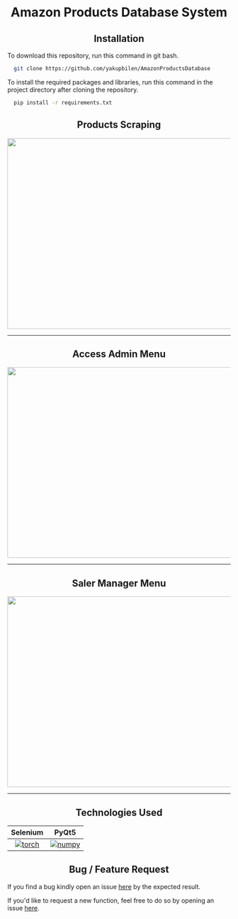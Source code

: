 # <div align="center">Amazon Products Database System</div>


## <div align="center">Installation</div>

<div id="install"></div>

To download this repository, run this command in git bash.
```bash 
  git clone https://github.com/yakupbilen/AmazonProductsDatabase
```
To install the required packages and libraries, run this command in the project directory after cloning the repository.

```bash 
  pip install -r requirements.txt 
```



## <div align="center">Products Scraping</div>
<p align="center">
  <img width="700" height="430" src="https://user-images.githubusercontent.com/69398922/133174211-b2752918-20e6-4bc5-9a09-112b9d97202b.gif">
</p>
<hr>

## <div align="center">Access Admin Menu</div>

<p align="center">
  <img width="700" height="430" src="https://user-images.githubusercontent.com/69398922/133174264-30516106-6f64-4a6c-af03-1e5e87da9f95.gif">
</p>
<hr>

## <div align="center">Saler Manager Menu</div>

<p align="center">
  <img width="700" height="430" src="https://user-images.githubusercontent.com/69398922/133174352-cad55167-8c1d-45cc-be70-c45c2c031e30.gif">
</p>
<hr>

## <div align="center">Technologies Used</div>

<div id="techs"></div>


Selenium             |  PyQt5
:-------------------------:|:-------------------------:
[![torch](https://miro.medium.com/max/160/1*6__EMh4ukTukN8eizpbagw.png)](https://www.selenium.dev/documentation/)  |  [![numpy](https://avatars.githubusercontent.com/u/159455?s=160&v=4)](https://doc.qt.io/qtforpython/)


## <div align="center">Bug / Feature Request</div>

<div id="bug-feature"></div>

If you find a bug kindly open an issue <a href="https://github.com/yakupbilen/AmazonProductsDatabase/issues/new" target="_blank">here</a> by the expected result.

If you'd like to request a new function, feel free to do so by opening an issue <a href="https://github.com/yakupbilen/AmazonProductsDatabase/issues/new" target="_blank">here</a>. 


